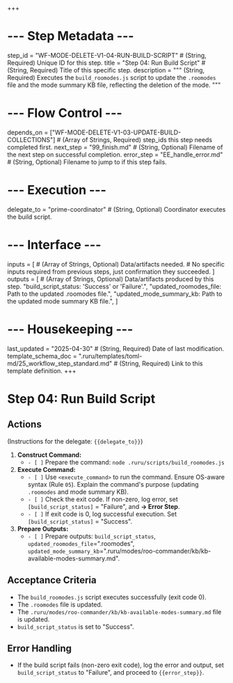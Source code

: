 +++
# --- Step Metadata ---
step_id = "WF-MODE-DELETE-V1-04-RUN-BUILD-SCRIPT" # (String, Required) Unique ID for this step.
title = "Step 04: Run Build Script" # (String, Required) Title of this specific step.
description = """
(String, Required) Executes the `build_roomodes.js` script to update the `.roomodes` file
and the mode summary KB file, reflecting the deletion of the mode.
"""

# --- Flow Control ---
depends_on = ["WF-MODE-DELETE-V1-03-UPDATE-BUILD-COLLECTIONS"] # (Array of Strings, Required) step_ids this step needs completed first.
next_step = "99_finish.md" # (String, Optional) Filename of the next step on successful completion.
error_step = "EE_handle_error.md" # (String, Optional) Filename to jump to if this step fails.

# --- Execution ---
delegate_to = "prime-coordinator" # (String, Optional) Coordinator executes the build script.

# --- Interface ---
inputs = [ # (Array of Strings, Optional) Data/artifacts needed.
    # No specific inputs required from previous steps, just confirmation they succeeded.
]
outputs = [ # (Array of Strings, Optional) Data/artifacts produced by this step.
    "build_script_status: 'Success' or 'Failure'.",
    "updated_roomodes_file: Path to the updated .roomodes file.",
    "updated_mode_summary_kb: Path to the updated mode summary KB file.",
]

# --- Housekeeping ---
last_updated = "2025-04-30" # (String, Required) Date of last modification.
template_schema_doc = ".ruru/templates/toml-md/25_workflow_step_standard.md" # (String, Required) Link to this template definition.
+++

# Step 04: Run Build Script

## Actions

(Instructions for the delegate: `{{delegate_to}}`)

1.  **Construct Command:**
    *   `- [ ]` Prepare the command: `node .ruru/scripts/build_roomodes.js`
2.  **Execute Command:**
    *   `- [ ]` Use `<execute_command>` to run the command. Ensure OS-aware syntax (Rule `05`). Explain the command's purpose (updating `.roomodes` and mode summary KB).
    *   `- [ ]` Check the exit code. If non-zero, log error, set `[build_script_status]` = "Failure", and **-> Error Step**.
    *   `- [ ]` If exit code is 0, log successful execution. Set `[build_script_status]` = "Success".
3.  **Prepare Outputs:**
    *   `- [ ]` Prepare outputs: `build_script_status`, `updated_roomodes_file`=".roomodes", `updated_mode_summary_kb`=".ruru/modes/roo-commander/kb/kb-available-modes-summary.md".

## Acceptance Criteria

*   The `build_roomodes.js` script executes successfully (exit code 0).
*   The `.roomodes` file is updated.
*   The `.ruru/modes/roo-commander/kb/kb-available-modes-summary.md` file is updated.
*   `build_script_status` is set to "Success".

## Error Handling

*   If the build script fails (non-zero exit code), log the error and output, set `build_script_status` to "Failure", and proceed to `{{error_step}}`.